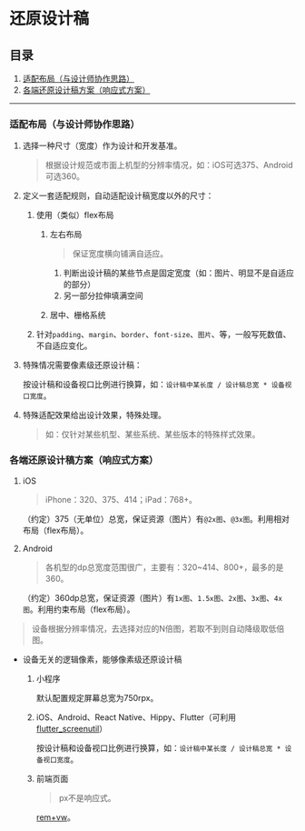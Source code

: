 # 还原设计稿

## 目录
1. [适配布局（与设计师协作思路）](#适配布局与设计师协作思路)
1. [各端还原设计稿方案（响应式方案）](#各端还原设计稿方案响应式方案)

---
### 适配布局（与设计师协作思路）
1. 选择一种尺寸（宽度）作为设计和开发基准。

    >根据设计规范或市面上机型的分辨率情况，如：iOS可选375、Android可选360。
2. 定义一套适配规则，自动适配设计稿宽度以外的尺寸：

    1. 使用（类似）flex布局

        1. 左右布局

            >保证宽度横向铺满自适应。

            1. 判断出设计稿的某些节点是固定宽度（如：图片、明显不是自适应的部分）
            2. 另一部分拉伸填满空间
        2. 居中、栅格系统
    2. 针对`padding`、`margin`、`border`、`font-size`、`图片`、等，一般写死数值、不自适应变化。
3. 特殊情况需要像素级还原设计稿：

    按设计稿和设备视口比例进行换算，如：`设计稿中某长度 / 设计稿总宽 * 设备视口宽度`。
4. 特殊适配效果给出设计效果，特殊处理。

    >如：仅针对某些机型、某些系统、某些版本的特殊样式效果。

### 各端还原设计稿方案（响应式方案）
1. iOS

    >iPhone：320、375、414；iPad：768+。

    （约定）375（无单位）总宽，保证资源（图片）有`@2x图`、`@3x图`。利用相对布局（flex布局）。
2. Android

    >各机型的dp总宽度范围很广，主要有：320~414、800+，最多的是360。

    （约定）360dp总宽，保证资源（图片）有`1x图`、`1.5x图`、`2x图`、`3x图`、`4x图`。利用约束布局（flex布局）。

>设备根据分辨率情况，去选择对应的N倍图，若取不到则自动降级取低倍图。

- 设备无关的逻辑像素，能够像素级还原设计稿

    1. 小程序

        默认配置规定屏幕总宽为750rpx。
    2. iOS、Android、React Native、Hippy、Flutter（可利用[flutter_screenutil](https://github.com/OpenFlutter/flutter_screenutil)）

        按设计稿和设备视口比例进行换算，如：`设计稿中某长度 / 设计稿总宽 * 设备视口宽度`。
    3. 前端页面

        >px不是响应式。

        [rem+vw](https://github.com/realgeoffrey/knowledge/blob/master/网站前端/HTML+CSS学习笔记/响应式相关.md#响应式页面解决方案)。
